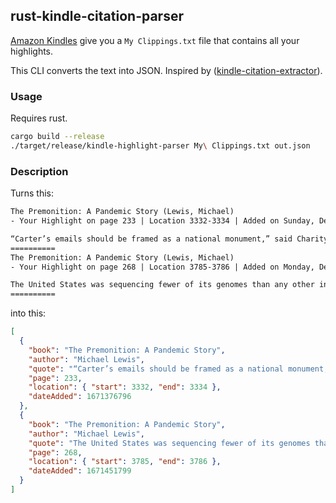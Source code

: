 ## rust-kindle-citation-parser

[Amazon Kindles](https://www.wikiwand.com/en/Amazon_Kindle) give you a `My Clippings.txt` file that contains all your highlights.

This CLI converts the text into JSON. Inspired by ([kindle-citation-extractor](https://github.com/mxro/kindle-citation-extractor)).

### Usage

Requires rust.

```bash
cargo build --release
./target/release/kindle-highlight-parser My\ Clippings.txt out.json
```

### Description

Turns this:
```txt
The Premonition: A Pandemic Story (Lewis, Michael)
- Your Highlight on page 233 | Location 3332-3334 | Added on Sunday, December 18, 2022 3:19:56 PM

“Carter’s emails should be framed as a national monument,” said Charity. “They drove decisions in California.”†
==========
The Premonition: A Pandemic Story (Lewis, Michael)
- Your Highlight on page 268 | Location 3785-3786 | Added on Monday, December 19, 2022 12:09:59 PM

The United States was sequencing fewer of its genomes than any other industrialized country, and the only reason it was sequencing as many as it was is that a bunch of nonprofits had stepped in to do it, haphazardly, for free.
==========
```

into this:

```json
[
  {
    "book": "The Premonition: A Pandemic Story",
    "author": "Michael Lewis",
    "quote": "“Carter’s emails should be framed as a national monument,” said Charity. “They drove decisions in California.”†",
    "page": 233,
    "location": { "start": 3332, "end": 3334 },
    "dateAdded": 1671376796
  },
  {
    "book": "The Premonition: A Pandemic Story",
    "author": "Michael Lewis",
    "quote": "The United States was sequencing fewer of its genomes than any other industrialized country, and the only reason it was sequencing as many as it was is that a bunch of nonprofits had stepped in to do it, haphazardly, for free.",
    "page": 268,
    "location": { "start": 3785, "end": 3786 },
    "dateAdded": 1671451799
  }
]
```
